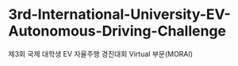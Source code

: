 # 3rd-International-University-EV-Autonomous-Driving-Challenge
제3회 국제 대학생 EV 자율주행 경진대회 Virtual 부문(MORAI)
